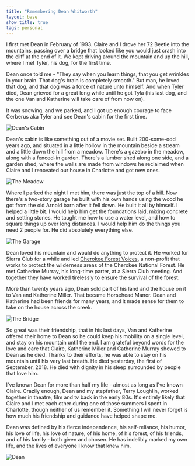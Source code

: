 ```yaml
---
title: "Remembering Dean Whitworth"
layout: base
show_title: true
tags: personal
---
```

I first met Dean in February of 1993. Claire and I drove her 72 Beetle into the mountains, passing over a bridge that looked like you would just crash into the cliff at the end of it. We kept driving around the mountain and up the hill, where I met Tyler, his dog, for the first time.

Dean once told me - "They say when you learn things, that you get wrinkles in your brain. That dog's brain is completely smooth." But man, he loved that dog, and that dog was a force of nature unto himself. And when Tyler died, Dean grieved for a great long while until he got Tyla (his last dog, and the one Van and Katherine will take care of from now on).

It was snowing, and we parked, and I got up enough courage to face Cerberus aka Tyler and see Dean's cabin for the first time. 

![Dean's Cabin](https://scotthelm.s3.amazonaws.com/pictures/dean/cabin.jpg)

Dean's cabin is like something out of a movie set. Built 200-some-odd years ago, and situated in a little hollow in the mountain beside a stream and a little down the hill from a meadow. There's a gazebo in the meadow, along with a fenced-in garden. There's a lumber shed along one side, and a garden shed, where the walls are made from windows he reclaimed when Claire and I renovated our house in Charlotte and got new ones.

![The Meadow](https://scotthelm.s3.amazonaws.com/pictures/dean/meadow.jpg)

Where I parked the night I met him, there was just the top of a hill. Now there's a two-story garage he built with his own hands using the wood he got from the old Arnold barn after it fell down. He built it all by himself. I helped a little bit. I would help him get the foundations laid, mixing concrete and setting stones. He taught me how to use a water level, and how to square things up over long distances. I would help him do the things you need 2 people for. He did absolutely everything else.

![The Garage](https://scotthelm.s3.amazonaws.com/pictures/dean/garage.jpg)

Dean loved his mountain and would do anything to protect it. He worked for Sierra Club for a while and led [Cherokee Forest Voices](https://cherokeeforestvoices.org), a non-profit that works to protect the wilderness areas of the Cherokee National Forest. He met Catherine Murray, his long-time parter, at a Sierra Club meeting. And together they have worked tirelessly to ensure the survival of the forest.

More than twenty years ago, Dean sold part of his land and the house on it to Van and Katherine Miller. That became Horsehead Manor. Dean and Katherine had been friends for many years, and it made sense for them to take on the house across the creek.

![The Bridge](https://scotthelm.s3.amazonaws.com/pictures/dean/bridge.jpg)

So great was their friendship, that in his last days, Van and Katherine offered their home to Dean so he could keep his mobility on a single level, and stay on his mountain until the end. I am grateful beyond words for the love and care that Claire, Katherine Miller and Catherine Murray showed to Dean as he died. Thanks to their efforts, he was able to stay on his mountain until his very last breath. He died yesterday, the first of September, 2018. He died with dignity in his sleep surrounded by people that love him.

I've known Dean for more than half my life - almost as long as I've known Claire. Crazily enough, Dean and my stepfather, Terry Loughlin, worked together in theatre, film and tv back in the early 80s. It's entirely likely that Claire and I met each other during one of those summers I spent in Charlotte, though neither of us remember it. Something I will never forget is how much his friendship and guidance have helped shape me.

Dean was defined by his fierce independence, his self-reliance, his humor, his love of life, his love of nature, of his home, of his forest, of his friends, and of his family - both given and chosen. He has indelibly marked my own life, and the lives of everyone I know that knew him.

![Dean](https://scotthelm.s3.amazonaws.com/pictures/dean/dean.jpg)
